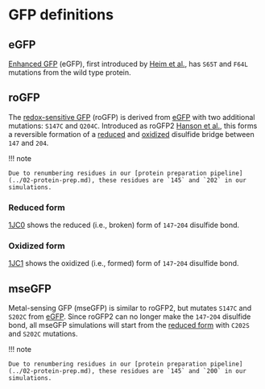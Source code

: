 # GFP definitions

## eGFP

[Enhanced GFP][2y0g] (eGFP), first introduced by [Heim et al.][egfp paper], has `S65T` and `F64L` mutations from the wild type protein.

<div id="egfp-view" class="mol-container"></div>
<script>
var viewer1 = $3Dmol.createViewer(
    document.querySelector('#egfp-view'), { backgroundAlpha: '0.0' }
);
var pdbUri = 'https://files.rcsb.org/view/2y0g.pdb';
jQuery.ajax( pdbUri, {
    success: function(data) {
        // https://3dmol.org/doc/GLViewer.html
        viewer1.addModel( data, 'pdb' );
        viewer1.setStyle({chain: 'A'}, {cartoon: {color: 'spectrum'}});
        viewer1.setStyle({chain: 'A', resn: 'CRO'}, {stick: {}, cartoon: {color: "spectrum"}});
        viewer1.zoomTo({chain: 'A'});
        viewer1.render();
    },
    error: function(hdr, status, err) {
        console.error( "Failed to load PDB " + pdbUri + ": " + err );
    },
});
</script>

## roGFP

The [redox-sensitive GFP][rogfp paper] (roGFP) is derived from [eGFP](#egfp) with two additional mutations: `S147C` and `Q204C`.
Introduced as roGFP2 [Hanson et al.][rogfp paper], this forms a reversible formation of a [reduced][1jc0] and [oxidized][1jc1] disulfide bridge between `147` and `204`.

!!! note

    Due to renumbering residues in our [protein preparation pipeline](../02-protein-prep.md), these residues are `145` and `202` in our simulations.

### Reduced form

[1JC0][1jc0] shows the reduced (i.e., broken) form of `147`-`204` disulfide bond.

<div id="rogfp-reduced-view" class="mol-container"></div>
<script>
var viewer2 = $3Dmol.createViewer(
    document.querySelector('#rogfp-reduced-view'), { backgroundAlpha: '0.0' }
);
var pdbUri = 'https://files.rcsb.org/view/1jc0.pdb';
jQuery.ajax( pdbUri, {
    success: function(data) {
        // https://3dmol.org/doc/GLViewer.html
        viewer2.addModel( data, 'pdb' );
        viewer2.setStyle({chain: 'A'}, {cartoon: {color: 'spectrum'}});
        viewer2.setStyle({chain: 'A', resn: 'CRO'}, {stick: {}, cartoon: {color: "spectrum"}});
        viewer2.setStyle({chain: 'A', resi: '147'}, {stick: {}, cartoon: {color: "spectrum"}});
        viewer2.setStyle({chain: 'A', resi: '204'}, {stick: {}, cartoon: {color: "spectrum"}});
        viewer2.setStyle({chain: 'B'}, {});
        viewer2.setStyle({chain: 'C'}, {});
        viewer2.zoomTo({chain: 'A', resi: '204'});
        viewer2.zoom(0.6);
        viewer2.render();
    },
    error: function(hdr, status, err) {
        console.error( "Failed to load PDB " + pdbUri + ": " + err );
    },
});
</script>

### Oxidized form

[1JC1][1jc1] shows the oxidized (i.e., formed) form of `147`-`204` disulfide bond.

<div id="rogfp-oxidized-view" class="mol-container"></div>
<script>
var viewer3 = $3Dmol.createViewer(
    document.querySelector('#rogfp-oxidized-view'), { backgroundAlpha: '0.0' }
);
var pdbUri = 'https://files.rcsb.org/view/1JC1.pdb';
jQuery.ajax( pdbUri, {
    success: function(data) {
        // https://3dmol.org/doc/GLViewer.html
        viewer3.addModel( data, 'pdb' );
        viewer3.setStyle({chain: 'A'}, {cartoon: {color: 'spectrum'}});
        viewer3.setStyle({chain: 'A', resn: 'CRO'}, {stick: {}, cartoon: {color: "spectrum"}});
        viewer3.setStyle({chain: 'A', resi: '147'}, {stick: {}, cartoon: {color: "spectrum"}});
        viewer3.setStyle({chain: 'A', resi: '204'}, {stick: {}, cartoon: {color: "spectrum"}});
        viewer3.setStyle({chain: 'B'}, {});
        viewer3.setStyle({chain: 'C'}, {});
        viewer3.zoomTo({chain: 'A', resi: '204'});
        viewer3.zoom(0.6);
        viewer3.render();
    },
    error: function(hdr, status, err) {
        console.error( "Failed to load PDB " + pdbUri + ": " + err );
    },
});
</script>

## mseGFP

Metal-sensing GFP (mseGFP) is similar to roGFP2, but mutates `S147C` and `S202C` from [eGFP][2y0g].
Since roGFP2 can no longer make the `147`-`204` disulfide bond, all mseGFP simulations will start from the [reduced form](#reduced-form) with `C202S` and `S202C` mutations.

!!! note

    Due to renumbering residues in our [protein preparation pipeline](../02-protein-prep.md), these residues are `145` and `200` in our simulations.

<div id="msegfp-view" class="mol-container"></div>
<script>
var viewer4 = $3Dmol.createViewer(
    document.querySelector('#msegfp-view'), { backgroundAlpha: '0.0' }
);
var pdbUri = 'https://files.rcsb.org/view/8DTA.pdb';
jQuery.ajax( pdbUri, {
    success: function(data) {
        // https://3dmol.org/doc/GLViewer.html
        viewer4.addModel( data, 'pdb' );
        viewer4.setStyle({chain: 'A'}, {cartoon: {color: 'spectrum'}});
        viewer4.setStyle({chain: 'A', resn: 'CRO'}, {stick: {}, cartoon: {color: "spectrum"}});
        viewer4.setStyle({chain: 'A', resi: '147'}, {stick: {}, cartoon: {color: "spectrum"}});
        viewer4.setStyle({chain: 'A', resi: '202'}, {stick: {}, cartoon: {color: "spectrum"}});
        viewer4.zoomTo({chain: 'A', resi: '202'});
        viewer4.zoom(0.6);
        viewer4.render();
    },
    error: function(hdr, status, err) {
        console.error( "Failed to load PDB " + pdbUri + ": " + err );
    },
});
</script>

<!-- LINKS -->

[egfp paper]: https://doi.org/10.1038/373663b0
[1jc0]: https://www.rcsb.org/structure/1jc0
[1jc1]: https://www.rcsb.org/structure/1jc1
[rogfp paper]: https://doi.org/10.1074/jbc.M312846200
[2y0g]: https://www.rcsb.org/structure/2y0g
